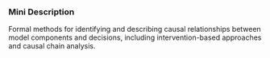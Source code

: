 ### Mini Description

Formal methods for identifying and describing causal relationships between model components and decisions, including intervention-based approaches and causal chain analysis.
